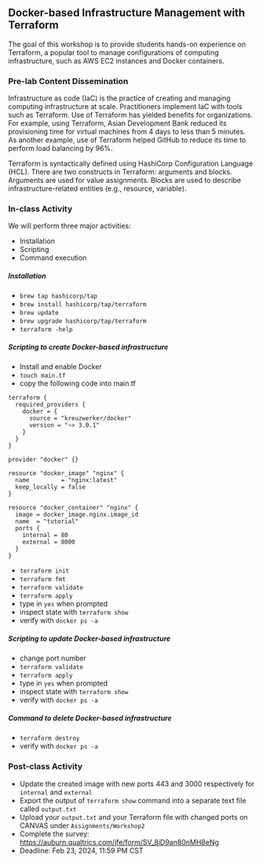 ## Docker-based Infrastructure Management with Terraform 

The goal of this workshop is to provide students hands-on experience on Terraform, a popular tool to manage configurations of computing infrastructure, such as AWS EC2 instances and Docker containers. 

### Pre-lab Content Dissemination 

Infrastructure as code (IaC) is the practice of creating and managing computing infrastructure at scale. Practitioners implement IaC with tools such as Terraform. Use of Terraform has yielded benefits for organizations. For example, using Terraform, Asian Development Bank reduced its provisioning time for virtual machines from 4 days to less than 5 minutes. As another example, use of Terraform helped GitHub to reduce its time to perform load balancing by 96%. 


Terraform is syntactically defined using HashiCorp Configuration Language (HCL). There are two constructs in Terraform: arguments and blocks. Arguments are used for value assignments. Blocks are used to describe infrastructure-related entities (e.g., resource, variable). 


### In-class Activity 

We will perform three major activities:  

- Installation 
- Scripting 
- Command execution 


##### Installation 

- `brew tap hashicorp/tap` 
- `brew install hashicorp/tap/terraform` 
- `brew update` 
- `brew upgrade hashicorp/tap/terraform` 
- `terraform -help` 

##### Scripting to create Docker-based infrastructure 

- Install and enable Docker 
- `touch main.tf` 
- copy the following code into main.tf
```
terraform {
  required_providers {
    docker = {
      source = "kreuzwerker/docker"
      version = "~> 3.0.1"
    }
  }
}

provider "docker" {}

resource "docker_image" "nginx" {
  name         = "nginx:latest"
  keep_locally = false
}

resource "docker_container" "nginx" {
  image = docker_image.nginx.image_id
  name  = "tutorial"
  ports {
    internal = 80
    external = 8000
  }
}
```
- `terraform init`
- `terraform fmt`
- `terraform validate` 
- `terraform apply`
- type in `yes` when prompted 
- inspect state with `terraform show` 
- verify with `docker ps -a`


##### Scripting to update Docker-based infrastructure 

- change port number 
- `terraform validate` 
- `terraform apply`
- type in `yes` when prompted 
- inspect state with `terraform show` 
- verify with `docker ps -a`

##### Command to delete Docker-based infrastructure 

- `terraform destroy` 
- verify with `docker ps -a` 


### Post-class Activity 

- Update the created image with new ports 443 and 3000 respectively for `internal` and `external`
- Export the output of `terraform show` command into a separate text file called `output.txt`
- Upload your `output.txt` and your Terraform file with changed ports on CANVAS under `Assignments/Workshop2` 
- Complete the survey: https://auburn.qualtrics.com/jfe/form/SV_8iD9an80nMH8eNg 
- Deadline: Feb 23, 2024, 11:59 PM CST  